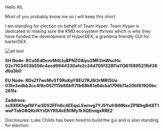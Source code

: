 Hello All,

Most of you probably know me so i will keep this short.

I am standing for election on behalf of Team Hyper. Team Hyper is dedicated to making sure the KMD ecosystem thrives which is why they have funded the development of HyperDEX, a grandma friendly GUI for barterDEX.

![alt text](https://i.imgur.com/mjHve26.jpg)


<b>SH Node: RCu5EdDcnrM4LtuBPNZG8iyu2MF2mWscHu
02c7f03453b556c4ecd9944330afe2c24d705f328f1a11361589521fbf36d6a3b0

EU Node: RDsZf7wcMvST9RoKpY8EU7RJ8i3rMRt5Uo
03fe3edbb3cc4f8c057f15b86bff7fb68b61a6dcba1706b11a20bf81926bc281fa

Zaddress: zc8X6KhgdWYw3DS2FFh6c4EEqsLSwnvg7YJ5Yufr8iNNsxZPWbgB48T1woFTokG8QKcNYxDtYRSAvEN1My1kXQEmigxRRE2

</b>


Disclosures:
Luke Childs has been hired to build the gui and is also standing for election.
